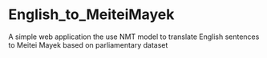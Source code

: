 # English_to_MeiteiMayek
A simple web application the use NMT model to translate English sentences to Meitei Mayek based on parliamentary dataset

